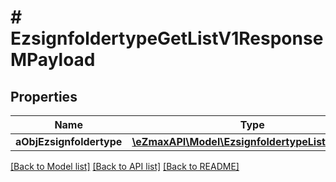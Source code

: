 # # EzsignfoldertypeGetListV1ResponseMPayload

## Properties

Name | Type | Description | Notes
------------ | ------------- | ------------- | -------------
**aObjEzsignfoldertype** | [**\eZmaxAPI\Model\EzsignfoldertypeListElement[]**](EzsignfoldertypeListElement.md) |  |

[[Back to Model list]](../../README.md#models) [[Back to API list]](../../README.md#endpoints) [[Back to README]](../../README.md)
